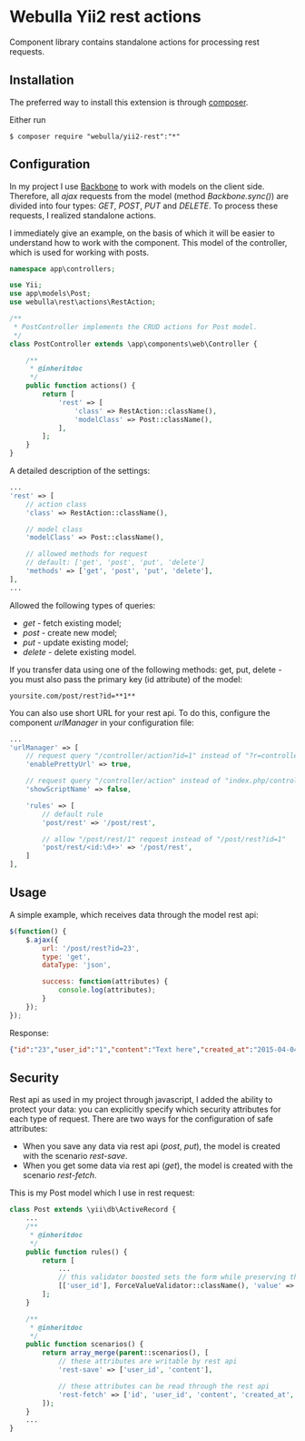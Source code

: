 Webulla Yii2 rest actions
=========================

Component library contains standalone actions for processing rest requests.

## Installation

The preferred way to install this extension is through [composer](http://getcomposer.org/download/).

Either run

```
$ composer require "webulla/yii2-rest":"*"
```

## Configuration


In my project I use [Backbone](http://backbonejs.org/) to work with models on the client side. Therefore, all *ajax* requests from the model (method *Backbone.sync()*) are divided into four types: *GET*, *POST*, *PUT* and *DELETE*. To process these requests, I realized standalone actions.

I immediately give an example, on the basis of which it will be easier to understand how to work with the component. This model of the controller, which is used for working with posts.
```php
namespace app\controllers;

use Yii;
use app\models\Post;
use webulla\rest\actions\RestAction;

/**
 * PostController implements the CRUD actions for Post model.
 */
class PostController extends \app\components\web\Controller {

	/**
	 * @inheritdoc
	 */
	public function actions() {
		return [
			'rest' => [
				'class' => RestAction::className(),
				'modelClass' => Post::className(),
			],
		];
	}
}
```

A detailed description of the settings:
```php
...
'rest' => [
    // action class
    'class' => RestAction::className(),

    // model class
    'modelClass' => Post::className(),

    // allowed methods for request
    // default: ['get', 'post', 'put', 'delete']
    'methods' => ['get', 'post', 'put', 'delete'],
],
...
```

Allowed the following types of queries:
* *get* - fetch existing model;
* *post* - create new model;
* *put* - update existing model;
* *delete* - delete existing model.

If you transfer data using one of the following methods: get, put, delete - you must also pass the primary key (id attribute) of the model:
```
yoursite.com/post/rest?id=**1**
```
You can also use short URL for your rest api. To do this, configure the component *urlManager* in your configuration file:
```php
...
'urlManager' => [
    // request query "/controller/action?id=1" instead of "?r=controller/action&id=1"
    'enablePrettyUrl' => true,

    // request query "/controller/action" instead of "index.php/controller/action"
    'showScriptName' => false,

    'rules' => [
        // default rule
        'post/rest' => '/post/rest',

        // allow "/post/rest/1" request instead of "/post/rest?id=1"
        'post/rest/<id:\d+>' => '/post/rest',
    ]
],
```

## Usage

A simple example, which receives data through the model rest api:
```javascript
$(function() {
    $.ajax({
        url: '/post/rest?id=23',
        type: 'get',
        dataType: 'json',

        success: function(attributes) {
            console.log(attributes);
        }
    });
});
```

Response:
```json
{"id":"23","user_id":"1","content":"Text here","created_at":"2015-04-04 14:08:10","updated_at":"2015-04-04 14:08:20"}
```

## Security

Rest api as used in my project through javascript, I added the ability to protect your data: you can explicitly specify which security attributes for each type of request. There are two ways for the configuration of safe attributes:
* When you save any data via rest api (*post*, *put*), the model is created with the scenario *rest-save*.
* When you get some data via rest api (*get*), the model is created with the scenario *rest-fetch*.

This is my Post model which I use in rest request:
```php
class Post extends \yii\db\ActiveRecord {
    ...
	/**
	 * @inheritdoc
	 */
	public function rules() {
		return [
			...
			// this validator boosted sets the form while preserving the model through the rest api
			[['user_id'], ForceValueValidator::className(), 'value' => Yii::$app->user->getId(), 'on' => 'rest-save'],
		];
	}

	/**
	 * @inheritdoc
	 */
	public function scenarios() {
		return array_merge(parent::scenarios(), [
		    // these attributes are writable by rest api
			'rest-save' => ['user_id', 'content'],

			// these attributes can be read through the rest api
			'rest-fetch' => ['id', 'user_id', 'content', 'created_at', 'updated_at'],
		]);
	}
    ...
}
```